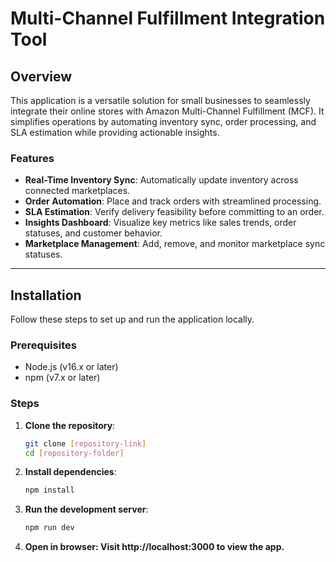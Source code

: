 # Multi-Channel Fulfillment Integration Tool

## Overview
This application is a versatile solution for small businesses to seamlessly integrate their online stores with Amazon Multi-Channel Fulfillment (MCF). It simplifies operations by automating inventory sync, order processing, and SLA estimation while providing actionable insights.

### Features
- **Real-Time Inventory Sync**: Automatically update inventory across connected marketplaces.
- **Order Automation**: Place and track orders with streamlined processing.
- **SLA Estimation**: Verify delivery feasibility before committing to an order.
- **Insights Dashboard**: Visualize key metrics like sales trends, order statuses, and customer behavior.
- **Marketplace Management**: Add, remove, and monitor marketplace sync statuses.

---

<!-- ## Tech Stack
- **Frontend Framework**: [Next.js](https://nextjs.org/), [React.js](https://reactjs.org/)
- **UI Styling**: [Tailwind CSS](https://tailwindcss.com/)
- **Charting**: [Chart.js](https://www.chartjs.org/), [React Chart.js 2](https://react-chartjs-2.js.org/)
- **Icons**: [React Icons](https://react-icons.github.io/react-icons/)
- **Notifications**: [React Toastify](https://fkhadra.github.io/react-toastify/) -->



## Installation
Follow these steps to set up and run the application locally.

### Prerequisites
- Node.js (v16.x or later)
- npm (v7.x or later)

### Steps
1. **Clone the repository**:
   ```bash
   git clone [repository-link]
   cd [repository-folder]
2. **Install dependencies**:
   ```bash
   npm install

3. **Run the development server**:
   ```bash
   npm run dev

4. **Open in browser: Visit http://localhost:3000 to view the app.**

